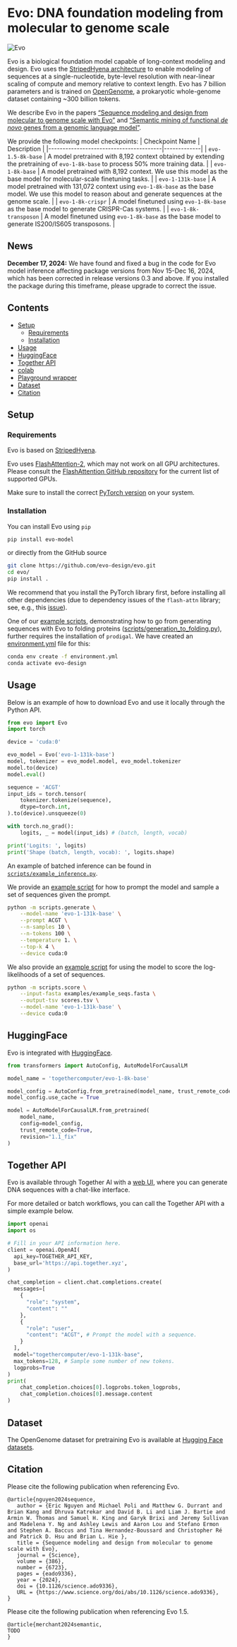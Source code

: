 # Evo: DNA foundation modeling from molecular to genome scale

![Evo](evo.jpg)

Evo is a biological foundation model capable of long-context modeling and design.
Evo uses the [StripedHyena architecture](https://github.com/togethercomputer/stripedhyena) to enable modeling of sequences at a single-nucleotide, byte-level resolution with near-linear scaling of compute and memory relative to context length.
Evo has 7 billion parameters and is trained on [OpenGenome](https://huggingface.co/datasets/LongSafari/open-genome), a prokaryotic whole-genome dataset containing ~300 billion tokens.

We describe Evo in the papers [“Sequence modeling and design from molecular to genome scale with Evo”](https://www.science.org/doi/10.1126/science.ado9336) and [“Semantic mining of functional _de novo_ genes from a genomic language model”](TODO).

We provide the following model checkpoints:
| Checkpoint Name                        | Description |
|----------------------------------------|-------------|
| `evo-1.5-8k-base`   | A model pretrained with 8,192 context obtained by extending the pretraining of `evo-1-8k-base` to process 50% more training data. |
| `evo-1-8k-base`     | A model pretrained with 8,192 context. We use this model as the base model for molecular-scale finetuning tasks. |
| `evo-1-131k-base`   | A model pretrained with 131,072 context using `evo-1-8k-base` as the base model. We use this model to reason about and generate sequences at the genome scale. |
| `evo-1-8k-crispr`   | A model finetuned using `evo-1-8k-base` as the base model to generate CRISPR-Cas systems. |
| `evo-1-8k-transposon`   | A model finetuned using `evo-1-8k-base` as the base model to generate IS200/IS605 transposons. |

## News

**December 17, 2024:** We have found and fixed a bug in the code for Evo model inference affecting package versions from Nov 15-Dec 16, 2024, which has been corrected in release versions 0.3 and above. If you installed the package during this timeframe, please upgrade to correct the issue.

## Contents

- [Setup](#setup)
  - [Requirements](#requirements)
  - [Installation](#installation)
- [Usage](#usage)
- [HuggingFace](#huggingface)
- [Together API](#together-api)
- [colab](https://colab.research.google.com/github/evo-design/evo/blob/main/scripts/hello_evo.ipynb)
- [Playground wrapper](https://evo.nitro.bio/)
- [Dataset](#dataset)
- [Citation](#citation)

## Setup

### Requirements

Evo is based on [StripedHyena](https://github.com/togethercomputer/stripedhyena/tree/main).

Evo uses [FlashAttention-2](https://github.com/Dao-AILab/flash-attention), which may not work on all GPU architectures.
Please consult the [FlashAttention GitHub repository](https://github.com/Dao-AILab/flash-attention#installation-and-features) for the current list of supported GPUs.

Make sure to install the correct [PyTorch version](https://pytorch.org/) on your system.

### Installation

You can install Evo using `pip`
```bash
pip install evo-model
```
or directly from the GitHub source
```bash
git clone https://github.com/evo-design/evo.git
cd evo/
pip install .
```

We recommend that you install the PyTorch library first, before installing all other dependencies (due to dependency issues of the `flash-attn` library; see, e.g., this [issue](https://github.com/Dao-AILab/flash-attention/issues/246)).

One of our [example scripts](scripts/), demonstrating how to go from generating sequences with Evo to folding proteins ([scripts/generation_to_folding.py](scripts/generation_to_folding.py)), further requires the installation of `prodigal`. We have created an [environment.yml](environment.yml) file for this:

```bash
conda env create -f environment.yml
conda activate evo-design
```

## Usage

Below is an example of how to download Evo and use it locally through the Python API.
```python
from evo import Evo
import torch

device = 'cuda:0'

evo_model = Evo('evo-1-131k-base')
model, tokenizer = evo_model.model, evo_model.tokenizer
model.to(device)
model.eval()

sequence = 'ACGT'
input_ids = torch.tensor(
    tokenizer.tokenize(sequence),
    dtype=torch.int,
).to(device).unsqueeze(0)

with torch.no_grad():
    logits, _ = model(input_ids) # (batch, length, vocab)

print('Logits: ', logits)
print('Shape (batch, length, vocab): ', logits.shape)
```
An example of batched inference can be found in [`scripts/example_inference.py`](scripts/example_inference.py).

We provide an [example script](scripts/generate.py) for how to prompt the model and sample a set of sequences given the prompt.
```bash
python -m scripts.generate \
    --model-name 'evo-1-131k-base' \
    --prompt ACGT \
    --n-samples 10 \
    --n-tokens 100 \
    --temperature 1. \
    --top-k 4 \
    --device cuda:0
```

We also provide an [example script](scripts/score.py) for using the model to score the log-likelihoods of a set of sequences.
```bash
python -m scripts.score \
    --input-fasta examples/example_seqs.fasta \
    --output-tsv scores.tsv \
    --model-name 'evo-1-131k-base' \
    --device cuda:0
```

## HuggingFace

Evo is integrated with [HuggingFace](https://huggingface.co/togethercomputer/evo-1-131k-base).
```python
from transformers import AutoConfig, AutoModelForCausalLM

model_name = 'togethercomputer/evo-1-8k-base'

model_config = AutoConfig.from_pretrained(model_name, trust_remote_code=True, revision="1.1_fix")
model_config.use_cache = True

model = AutoModelForCausalLM.from_pretrained(
    model_name,
    config=model_config,
    trust_remote_code=True,
    revision="1.1_fix"
)
```


## Together API

Evo is available through Together AI with a [web UI](https://api.together.xyz/playground/language/togethercomputer/evo-1-131k-base), where you can generate DNA sequences with a chat-like interface.

For more detailed or batch workflows, you can call the Together API with a simple example below.


```python
import openai
import os

# Fill in your API information here.
client = openai.OpenAI(
  api_key=TOGETHER_API_KEY,
  base_url='https://api.together.xyz',
)

chat_completion = client.chat.completions.create(
  messages=[
    {
      "role": "system",
      "content": ""
    },
    {
      "role": "user",
      "content": "ACGT", # Prompt the model with a sequence.
    }
  ],
  model="togethercomputer/evo-1-131k-base",
  max_tokens=128, # Sample some number of new tokens.
  logprobs=True
)
print(
    chat_completion.choices[0].logprobs.token_logprobs,
    chat_completion.choices[0].message.content
)
```

## Dataset

The OpenGenome dataset for pretraining Evo is available at [Hugging Face datasets](https://huggingface.co/datasets/LongSafari/open-genome).

## Citation

Please cite the following publication when referencing Evo.

```
@article{nguyen2024sequence,
   author = {Eric Nguyen and Michael Poli and Matthew G. Durrant and Brian Kang and Dhruva Katrekar and David B. Li and Liam J. Bartie and Armin W. Thomas and Samuel H. King and Garyk Brixi and Jeremy Sullivan and Madelena Y. Ng and Ashley Lewis and Aaron Lou and Stefano Ermon and Stephen A. Baccus and Tina Hernandez-Boussard and Christopher Ré and Patrick D. Hsu and Brian L. Hie },
   title = {Sequence modeling and design from molecular to genome scale with Evo},
   journal = {Science},
   volume = {386},
   number = {6723},
   pages = {eado9336},
   year = {2024},
   doi = {10.1126/science.ado9336},
   URL = {https://www.science.org/doi/abs/10.1126/science.ado9336},
}
```

Please cite the following publication when referencing Evo 1.5.

```
@article{merchant2024semantic,
TODO
}
```
